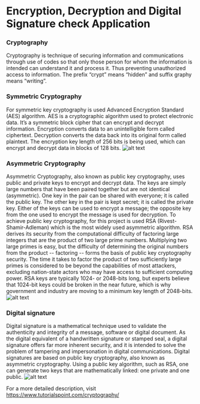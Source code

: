 # Encryption, Decryption and Digital Signature check Application
### Cryptography
Cryptography is technique of securing information and communications through use of codes so that only those person for whom the information is intended can understand it and process it. Thus preventing unauthorized access to information. The prefix “crypt” means “hidden” and suffix graphy means “writing”.

### Symmetric Cryptography
For symmetric key cryptography is used Advanced Encryption Standard (AES) algorithm.
AES is a cryptographic algorithm used to protect electronic data. It’s a symmetric block cipher that can encrypt and decrypt information. Encryption converts data to an unintelligible form called ciphertext. Decryption converts the data back into its original form called plaintext. The encryption key length of 256 bits is being used, which can encrypt and decrypt data in blocks of 128 bits.
![alt text](https://www.ssl2buy.com/wiki/wp-content/uploads/2015/12/Symmetric-Encryption.png)

### Asymmetric Cryptography
Asymmetric Cryptography, also known as public key cryptography, uses public and private keys to encrypt and decrypt data. The keys are simply large numbers that have been paired together but are not identical (asymmetric). One key in the pair can be shared with everyone; it is called the public key. The other key in the pair is kept secret; it is called the private key. Either of the keys can be used to encrypt a message; the opposite key from the one used to encrypt the message is used for decryption. To achieve public key cryptography, for this project is used RSA (Rivest-Shamir-Adleman) which is the most widely used asymmetric algorithm. RSA derives its security from the computational difficulty of factoring large integers that are the product of two large prime numbers. Multiplying two large primes is easy, but the difficulty of determining the original numbers from the product -- factoring -- forms the basis of public key cryptography security. The time it takes to factor the product of two sufficiently large primes is considered to be beyond the capabilities of most attackers, excluding nation-state actors who may have access to sufficient computing power. RSA keys are typically 1024- or 2048-bits long, but experts believe that 1024-bit keys could be broken in the near future, which is why government and industry are moving to a minimum key length of 2048-bits.
![alt text](https://www.ssl2buy.com/wiki/wp-content/uploads/2015/12/Asymmetric-Encryption.png)

### Digital signature
Digital signature is a mathematical technique used to validate the authenticity and integrity of a message, software or digital document. As the digital equivalent of a handwritten signature or stamped seal, a digital signature offers far more inherent security, and it is intended to solve the problem of tampering and impersonation in digital communications. Digital signatures are based on public key cryptography, also known as asymmetric cryptography. Using a public key algorithm, such as RSA, one can generate two keys that are mathematically linked: one private and one public.
![alt text](https://www.tutorialspoint.com/cryptography/images/model_digital_signature.jpg)

For a more detailed description, visit https://www.tutorialspoint.com/cryptography/
